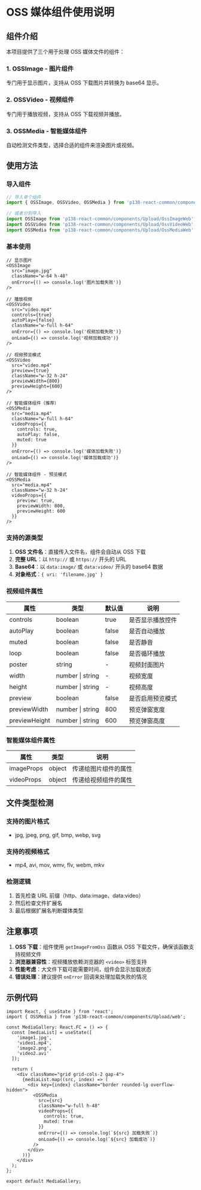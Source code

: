 # OSS 媒体组件使用说明

## 组件介绍

本项目提供了三个用于处理 OSS 媒体文件的组件：

### 1. OSSImage - 图片组件
专门用于显示图片，支持从 OSS 下载图片并转换为 base64 显示。

### 2. OSSVideo - 视频组件  
专门用于播放视频，支持从 OSS 下载视频并播放。

### 3. OSSMedia - 智能媒体组件
自动检测文件类型，选择合适的组件来渲染图片或视频。

## 使用方法

### 导入组件

```typescript
// 导入单个组件
import { OSSImage, OSSVideo, OSSMedia } from 'p138-react-common/components/Upload/web';

// 或者分别导入
import OSSImage from 'p138-react-common/components/Upload/OssImageWeb';
import OSSVideo from 'p138-react-common/components/Upload/OssVideoWeb';
import OSSMedia from 'p138-react-common/components/Upload/OssMediaWeb';
```

### 基本使用

```tsx
// 显示图片
<OSSImage 
  src="image.jpg" 
  className="w-64 h-48"
  onError={() => console.log('图片加载失败')}
/>

// 播放视频
<OSSVideo 
  src="video.mp4" 
  controls={true}
  autoPlay={false}
  className="w-full h-64"
  onError={() => console.log('视频加载失败')}
  onLoad={() => console.log('视频加载成功')}
/>

// 视频预览模式
<OSSVideo 
  src="video.mp4" 
  preview={true}
  className="w-32 h-24"
  previewWidth={800}
  previewHeight={600}
/>

// 智能媒体组件（推荐）
<OSSMedia 
  src="media.mp4" 
  className="w-full h-64"
  videoProps={{
    controls: true,
    autoPlay: false,
    muted: true
  }}
  onError={() => console.log('媒体加载失败')}
  onLoad={() => console.log('媒体加载成功')}
/>

// 智能媒体组件 - 预览模式
<OSSMedia 
  src="media.mp4" 
  className="w-32 h-24"
  videoProps={{
    preview: true,
    previewWidth: 800,
    previewHeight: 600
  }}
/>
```

### 支持的源类型

1. **OSS 文件名**：直接传入文件名，组件会自动从 OSS 下载
2. **完整 URL**：以 `http://` 或 `https://` 开头的 URL
3. **Base64**：以 `data:image/` 或 `data:video/` 开头的 base64 数据
4. **对象格式**：`{ uri: 'filename.jpg' }`

### 视频组件属性

| 属性 | 类型 | 默认值 | 说明 |
|------|------|--------|------|
| controls | boolean | true | 是否显示播放控件 |
| autoPlay | boolean | false | 是否自动播放 |
| muted | boolean | false | 是否静音 |
| loop | boolean | false | 是否循环播放 |
| poster | string | - | 视频封面图片 |
| width | number \| string | - | 视频宽度 |
| height | number \| string | - | 视频高度 |
| preview | boolean | false | 是否启用预览模式 |
| previewWidth | number \| string | 800 | 预览弹窗宽度 |
| previewHeight | number \| string | 600 | 预览弹窗高度 |

### 智能媒体组件属性

| 属性 | 类型 | 说明 |
|------|------|------|
| imageProps | object | 传递给图片组件的属性 |
| videoProps | object | 传递给视频组件的属性 |

## 文件类型检测

### 支持的图片格式
- jpg, jpeg, png, gif, bmp, webp, svg

### 支持的视频格式  
- mp4, avi, mov, wmv, flv, webm, mkv

### 检测逻辑
1. 首先检查 URL 前缀（http、data:image、data:video）
2. 然后检查文件扩展名
3. 最后根据扩展名判断媒体类型

## 注意事项

1. **OSS 下载**：组件使用 `getImageFromOss` 函数从 OSS 下载文件，确保该函数支持视频文件
2. **浏览器兼容性**：视频播放依赖浏览器的 `<video>` 标签支持
3. **性能考虑**：大文件下载可能需要时间，组件会显示加载状态
4. **错误处理**：建议提供 `onError` 回调来处理加载失败的情况

## 示例代码

```tsx
import React, { useState } from 'react';
import { OSSMedia } from 'p138-react-common/components/Upload/web';

const MediaGallery: React.FC = () => {
  const [mediaList] = useState([
    'image1.jpg',
    'video1.mp4', 
    'image2.png',
    'video2.avi'
  ]);

  return (
    <div className="grid grid-cols-2 gap-4">
      {mediaList.map((src, index) => (
        <div key={index} className="border rounded-lg overflow-hidden">
          <OSSMedia
            src={src}
            className="w-full h-48"
            videoProps={{
              controls: true,
              muted: true
            }}
            onError={() => console.log(`${src} 加载失败`)}
            onLoad={() => console.log(`${src} 加载成功`)}
          />
        </div>
      ))}
    </div>
  );
};

export default MediaGallery;
``` 